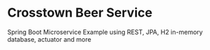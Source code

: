 # Crosstown Beer Service

Spring Boot Microservice Example using REST, JPA, H2 in-memory database, actuator and more